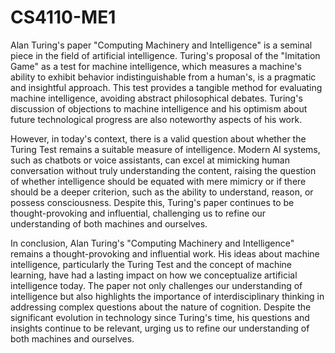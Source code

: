 # CS4110-ME1

Alan Turing's paper "Computing Machinery and Intelligence" is a seminal piece in the field of artificial intelligence. Turing's proposal of the "Imitation Game" as a test for machine intelligence, which measures a machine's ability to exhibit behavior indistinguishable from a human's, is a pragmatic and insightful approach. This test provides a tangible method for evaluating machine intelligence, avoiding abstract philosophical debates. Turing's discussion of objections to machine intelligence and his optimism about future technological progress are also noteworthy aspects of his work.

However, in today's context, there is a valid question about whether the Turing Test remains a suitable measure of intelligence. Modern AI systems, such as chatbots or voice assistants, can excel at mimicking human conversation without truly understanding the content, raising the question of whether intelligence should be equated with mere mimicry or if there should be a deeper criterion, such as the ability to understand, reason, or possess consciousness. Despite this, Turing's paper continues to be thought-provoking and influential, challenging us to refine our understanding of both machines and ourselves.

In conclusion, Alan Turing's "Computing Machinery and Intelligence" remains a thought-provoking and influential work. His ideas about machine intelligence, particularly the Turing Test and the concept of machine learning, have had a lasting impact on how we conceptualize artificial intelligence today. The paper not only challenges our understanding of intelligence but also highlights the importance of interdisciplinary thinking in addressing complex questions about the nature of cognition. Despite the significant evolution in technology since Turing's time, his questions and insights continue to be relevant, urging us to refine our understanding of both machines and ourselves.
